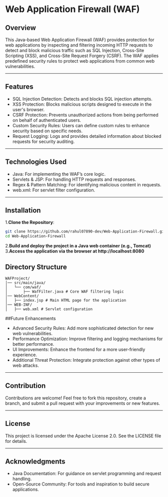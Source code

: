 # Web Application Firewall (WAF)

## Overview
This Java-based Web Application Firewall (WAF) provides protection for web applications by inspecting and filtering incoming HTTP requests to detect and block malicious traffic such as SQL Injection, Cross-Site Scripting (XSS), and Cross-Site Request Forgery (CSRF). The WAF applies predefined security rules to protect web applications from common web vulnerabilities.

---

## Features
- SQL Injection Detection: Detects and blocks SQL injection attempts.
- XSS Protection: Blocks malicious scripts designed to execute in the user's browser.
- CSRF Protection: Prevents unauthorized actions from being performed on behalf of authenticated users.
- Custom Security Rules: Users can define custom rules to enhance security based on specific needs.
- Request Logging: Logs and provides detailed information about blocked requests for security auditing.
  
---

## Technologies Used
- Java: For implementing the WAF’s core logic.
- Servlets & JSP: For handling HTTP requests and responses.
- Regex & Pattern Matching: For identifying malicious content in requests.
- web.xml: For servlet filter configuration.

---

## Installation
1.**Clone the Repository**:

 ```bash
git clone https://github.com/rahul07890-dev/Web-Application-Firewall.git
cd Web-Application-Firewall
```
2.**Build and deploy the project in a Java web container (e.g., Tomcat)**
3.**Access the application via the browser at http://localhost:8080**

## Directory Structure
```
WAFProject/
│── src/main/java/
│   └── com/waf/
│       ├── WafFilter.java # Core WAF filtering logic
│── WebContent/
│   ├── index.jsp # Main HTML page for the application
│── WEB-INF/
│   ├── web.xml # Servlet configuration

```

##Future Enhancements
- Advanced Security Rules: Add more sophisticated detection for new web vulnerabilities.
- Performance Optimization: Improve filtering and logging mechanisms for better performance.
- UI Improvements: Enhance the frontend for a more user-friendly experience.
- Additional Threat Protection: Integrate protection against other types of web attacks.

---

## Contribution
Contributions are welcome! Feel free to fork this repository, create a branch, and submit a pull request with your improvements or new features.

---

## License
This project is licensed under the Apache License 2.0. See the LICENSE file for details.

---

## Acknowledgments
- Java Documentation: For guidance on servlet programming and request handling.
- Open-Source Community: For tools and inspiration to build secure applications.
